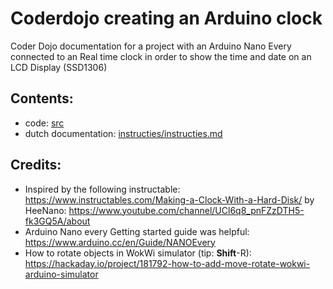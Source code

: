 # Coderdojo creating an Arduino clock
Coder Dojo documentation for a project with an Arduino Nano Every connected to an Real time clock in order to show the time and date on an LCD Display (SSD1306)

## Contents:
- code: [src](src)
- dutch documentation: [instructies/instructies.md](instructies/instructies.md)
## Credits:
- Inspired by the following instructable:
  https://www.instructables.com/Making-a-Clock-With-a-Hard-Disk/
  by HeeNano: https://www.youtube.com/channel/UCl6q8_pnFZzDTH5-fk3GQ5A/about
- Arduino Nano every Getting started guide was helpful:
  https://www.arduino.cc/en/Guide/NANOEvery
- How to rotate objects in WokWi simulator (tip: **Shift**-R):
  https://hackaday.io/project/181792-how-to-add-move-rotate-wokwi-arduino-simulator
